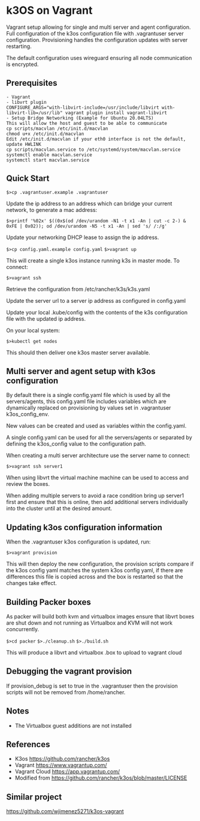 # k3OS on Vagrant

Vagrant setup allowing for single and multi server and agent configuration. Full configuration of the k3os configuration file with .vagrantuser server configuration. Provisioning handles the configuration updates with server restarting.

The default configuration uses wireguard ensuring all node communication is encrypted.

## Prerequisites

    - Vagrant
    - libvrt plugin
    CONFIGURE_ARGS="with-libvirt-include=/usr/include/libvirt with-libvirt-lib=/usr/lib" vagrant plugin install vagrant-libvirt
    - Setup Bridge Networking (Example for Ubuntu 20.04LTS)
    This will allow the host and guest to be able to communicate
    cp scripts/macvlan /etc/init.d/macvlan
    chmod u+x /etc/init.d/macvlan
    Edit /etc/init.d/macvlan if your eth0 interface is not the default, update HWLINK
    cp scripts/macvlan.service to /etc/systemd/system/macvlan.service
    systemctl enable macvlan.service
    systemctl start macvlan.service

## Quick Start

`$>cp .vagrantuser.example .vagrantuser`

Update the ip address to an address which can bridge your current network, to generate a mac address:

`$>printf '%02x' $((0x$(od /dev/urandom -N1 -t x1 -An | cut -c 2-) & 0xFE | 0x02)); od /dev/urandom -N5 -t x1 -An | sed 's/ /:/g'`

Update your networking DHCP lease to assign the ip address.

`$>cp config.yaml.example config.yaml`
`$>vagrant up`

This will create a single k3os instance running k3s in master mode. To connect:

`$>vagrant ssh`

Retrieve the configuration from /etc/rancher/k3s/k3s.yaml

Update the server url to a server ip address as configured in config.yaml

Update your local .kube/config with the contents of the k3s configuration file with the updated ip address.

On your local system:

`$>kubectl get nodes`

This should then deliver one k3os master server available.

## Multi server and agent setup with k3os configuration

By default there is a single config.yaml file which is used by all the servers/agents, this config.yaml file includes variables which are dynamically replaced on provisioning by values set in .vagrantuser k3os_config_env.

New values can be created and used as variables within the config.yaml.

A single config.yaml can be used for all the servers/agents or separated by defining the k3os_config value to the configuration path.

When creating a multi server architecture use the server name to connect:

`$>vagrant ssh server1`

When using libvrt the virtual machine machine can be used to access and review the boxes.

When adding multiple servers to avoid a race condition bring up server1 first and ensure that this is online, then add additional servers individually into the cluster until at the desired amount.

## Updating k3os configuration information

When the .vagrantuser k3os configuration is updated, run:

`$>vagrant provision`

This will then deploy the new configuration, the provision scripts compare if the k3os config yaml matches the system k3os config yaml, if there are differences this file is copied across and the box is restarted so that the changes take effect.

## Building Packer boxes

As packer will build both kvm and virtualbox images ensure that libvrt boxes are shut down and not running as Virtualbox and KVM will not work concurrently.

`$>cd packer`
`$>./cleanup.sh`
`$>./build.sh`

This will produce a libvrt and virtualbox .box to upload to vagrant cloud

## Debugging the vagrant provision

If provision_debug is set to true in the .vagrantuser then the provision scripts will not be removed from /home/rancher.

## Notes

 - The Virtualbox guest additions are not installed

## References

 - K3os https://github.com/rancher/k3os
 - Vagrant https://www.vagrantup.com/
 - Vagrant Cloud https://app.vagrantup.com/
 - Modified from https://github.com/rancher/k3os/blob/master/LICENSE

## Similar project

https://github.com/wjimenez5271/k3os-vagrant
